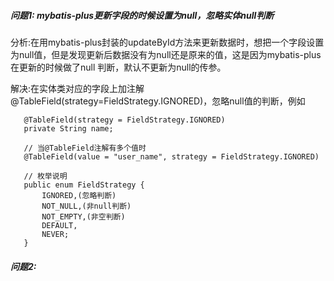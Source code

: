 ##### 问题1: mybatis-plus更新字段的时候设置为null，忽略实体null判断
分析:在用mybatis-plus封装的updateById方法来更新数据时，想把一个字段设置为null值，但是发现更新后数据没有为null还是原来的值，这是因为mybatis-plus在更新的时候做了null
判断，默认不更新为null的传参。  

解决:在实体类对应的字段上加注解@TableField(strategy=FieldStrategy.IGNORED)，忽略null值的判断，例如  
```
   @TableField(strategy = FieldStrategy.IGNORED)
   private String name;   
```

```   
   // 当@TableField注解有多个值时
   @TableField(value = "user_name", strategy = FieldStrategy.IGNORED)
```
 
```  
   // 枚举说明
   public enum FieldStrategy {
       IGNORED,(忽略判断)
       NOT_NULL,(非null判断)
       NOT_EMPTY,(非空判断)
       DEFAULT,
       NEVER;
   }
```

##### 问题2:  